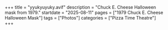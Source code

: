+++
title = "yyukyuyuky.avif"
description = "Chuck E. Cheese Halloween mask from 1979."
startdate = "2025-08-11"
pages = ["1979 Chuck E. Cheese Halloween Mask"]
tags = ["Photos"]
categories = ["Pizza Time Theatre"]
+++

